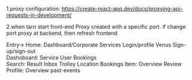 1.proxy configuration: https://create-react-app.dev/docs/proxying-api-requests-in-development/

2.when tarn start front-end Proxy created with a specific port. if change port proxy at backend, then refresh frontend

Entry->
    Home: Dashboard/Corporate   Services   Login/profile   Venus   Sign-up/sign-out    
    Dashoboard: Service     User    Bookings    
    Search:     Result      Inbox   Trolley     Location    Bookings
    Item:   Overview    Review
    Profile:    Overview    past-events
